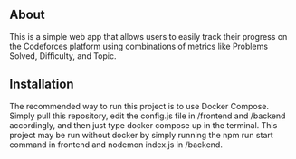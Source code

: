 ## About

This is a simple web app that allows users to easily track their progress on the Codeforces platform using combinations of metrics like Problems Solved, Difficulty, and Topic.

## Installation

The recommended way to run this project is to use Docker Compose. Simply pull this repository, edit the config.js file in /frontend and /backend accordingly, and then just type docker compose up in the terminal. This project may be run without docker by simply running the npm run start command in frontend and nodemon index.js in /backend.